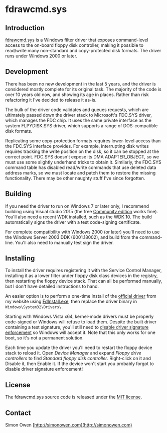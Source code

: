 # fdrawcmd.sys


## Introduction

[fdrawcmd.sys](http://simonowen.com/fdrawcmd/) is a Windows filter driver that exposes command-level access to the on-board floppy disk controller, making it possible to read/write many non-standard and copy-protected disk formats. The driver runs under Windows 2000 or later.


## Development

There has been no new development in the last 5 years, and the driver is considered mostly complete for its original task. The majority of the code is over 10 years old now, and showing its age in places. Rather than risk refactoring it I've decided to release it as-is.

The bulk of the driver code validates and queues requests, which are ultimately passed down the driver stack to Microsoft's FDC.SYS driver, which manages the FDC chip. It uses the same private interface as the system FLPYDISK.SYS driver, which supports a range of DOS-compatible disk formats.

Replicating some copy-protection formats requires lower-level access than the FDC.SYS interface provides. For example, interrupting disk writes requires tracking the write position on the disk, so it can be stopped at the correct point. FDC.SYS doesn't expose its DMA ADAPTER_OBJECT, so we must use some slightly underhand tricks to obtain it. Similarly, the FDC.SYS command table has disabled read/write commands that use deleted data address marks, so we must locate and patch them to restore the missing functionality. There may be other naughty stuff I've since forgotten.


## Building

If you need the driver to run on Windows 7 or later only, I recommend building using Visual studio 2015 (the free [Community edition](https://www.visualstudio.com/products/visual-studio-community-vs) works fine). You'll also need a recent WDK installed, such as the [WDK 10](https://msdn.microsoft.com/en-us/library/windows/hardware/ff557573(v=vs.85).aspx). The build automatically signs the driver with a test code-signing certificate.

For complete compatibility with Windows 2000 (or later) you'll need to use the Windows Server 2003 DDK (6001.18002), and build from the command-line. You'll also need to manually test sign the driver.


## Installing

To install the driver requires registering it with the Service Control Manager, installing it as a lower filter under floppy disk class devices in the registry, then restarting the floppy device stack. That can all be performed manually, but I don't have detailed instructions to hand.

An easier option is to perform a one-time install of the [official driver](http://simonowen.com/fdrawcmd) from my website using [FdInstall.exe](http://simonowen.com/fdrawcmd/FdInstall.exe), then replace the driver binary in `Windows\System32\Drivers\`.

Starting with Windows Vista x64, kernel-mode drivers must be properly code-signed or Windows will refuse to load them. Despite the built driver containing a test signature, you'll still need to [disable driver signature enforcement](http://www.howtogeek.com/167723/how-to-disable-driver-signature-verification-on-64-bit-windows-8.1-so-that-you-can-install-unsigned-drivers/) so Windows will accept it. Note that this only works for one boot, so it's not a permanent solution.

Each time you update the driver you'll need to restart the floppy device stack to reload it.  Open *Device Manager* and expand *Floppy drive controllers* to find *Standard floppy disk controller*. Right-click on it and Disable it, then Enable it. If the device won't start you probably forgot to disable driver signature enforcement!


## License

The fdrawcmd.sys source code is released under the [MIT license](https://tldrlegal.com/license/mit-license).


## Contact

Simon Owen
[http://simonowen.com](http://simonowen.com)
